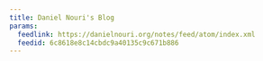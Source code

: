 ```yaml
---
title: Daniel Nouri's Blog
params:
  feedlink: https://danielnouri.org/notes/feed/atom/index.xml
  feedid: 6c8618e8c14cbdc9a40135c9c671b886
---
```


